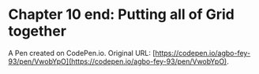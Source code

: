 # Chapter 10 end: Putting all of Grid together

A Pen created on CodePen.io. Original URL: [https://codepen.io/agbo-fey-93/pen/VwobYpO](https://codepen.io/agbo-fey-93/pen/VwobYpO).

